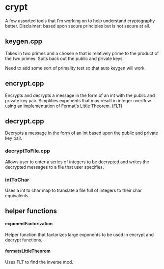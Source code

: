 # crypt

A few assorted tools that I'm working on to help understand cryptography better. Disclaimer: based upon secure principles but is not secure at all. 

## keygen.cpp

Takes in two primes and a chosen e that is relatively prime to the product of the two primes. Spits back out the public and private keys.

Need to add some sort of primality test so that auto keygen will work.

## encrypt.cpp

Encrypts and decrypts a message in the form of an int with the public and private key pair. Simplifies exponents that may result in integer overflow using an implementation of Fermat's Little Theorem. (FLT)

## decrypt.cpp

Decrypts a message in the form of an int based upon the public and private key pair.

### decryptToFile.cpp

Allows user to enter a series of integers to be decrypted and writes the decrypted messages to a file that user specifies.

### intToChar

Uses a int to char map to translate a file full of integers to their char equivalents. 

## helper functions

#### exponentFactorization

Helper function that factorizes large exponents to be used in encrypt and decrypt functions.

#### fermatsLittleTheorem

Uses FLT to find the inverse mod.


